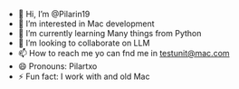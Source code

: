 - 👋 Hi, I’m @Pilarin19
- 👀 I’m interested in Mac development
- 🌱 I’m currently learning Many things from Python
- 💞️ I’m looking to collaborate on LLM
- 📫 How to reach me yo can fnd me in testunit@mac.com
- 😄 Pronouns: Pilartxo
- ⚡ Fun fact: I work with and old Mac

<!---
Pilarin19/Pilarin19 is a ✨ special ✨ repository because its `README.md` (this file) appears on your GitHub profile.
You can click the Preview link to take a look at your changes.
--->
